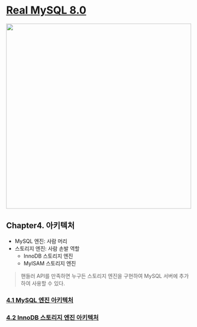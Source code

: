 # [Real MySQL 8.0](https://www.yes24.com/Product/Goods/103415627)

<img src="https://github.com/hoa0217/study-repo/assets/48192141/19d77867-8882-47b3-a2ce-60a17b00cf86" width="500">

## Chapter4. 아키텍처
- MySQL 엔진: 사람 머리
- 스토리지 엔진: 사람 손발 역할
    - InnoDB 스토리지 엔진
    - MyISAM 스토리지 엔진
> 핸들러 API를 만족하면 누구든 스토리지 엔진을 구현하여 MySQL 서버에 추가하여 사용할 수 있다.

### [4.1 MySQL 엔진 아키텍처](Section4-1.md)

### [4.2 InnoDB 스토리지 엔진 아키텍처](Section4-2.md)
